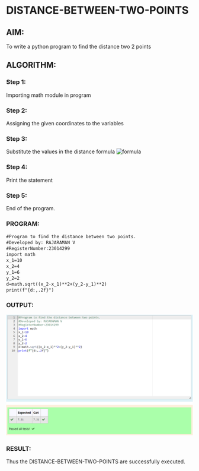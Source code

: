# DISTANCE-BETWEEN-TWO-POINTS

## AIM:
To write a python program to find the distance two 2 points

## ALGORITHM:
### Step 1: 
Importing math module in program
### Step 2: 
Assigning the given coordinates to the variables
### Step 3: 
Substitute the values in the distance formula  ![formula](/formula.JPG)
### Step 4: 
Print the statement
### Step 5: 
End of the program.
### PROGRAM:
```
#Program to find the distance between two points.
#Developed by: RAJARAMAN V
#RegisterNumber:23014299
import math
x_1=10
x_2=4
y_1=6
y_2=2
d=math.sqrt((x_2-x_1)**2+(y_2-y_1)**2)
print(f"{d:,.2f}")
```
### OUTPUT:
![OUTPUT](/output1.png)

### RESULT:
Thus the DISTANCE-BETWEEN-TWO-POINTS are successfully executed.

